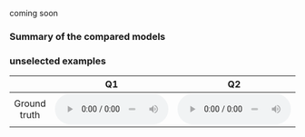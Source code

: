 coming soon

### Summary of the compared models

### unselected examples





<table>
    <thead>
      <tr>
        <th style="text-align: center">&nbsp;</th>
        <th style="text-align: center">Q1</th>
        <th style="text-align: center">Q2</th>
        <th style="text-align: center">Q3</th>
        <th style="text-align: center">Q4</th>
      </tr>
    </thead>
    <tbody>
      <tr>
        <td style="text-align: center">Ground truth</td>
        <td style="text-align: center"><audio src="assets\audio\ground_truth_emopia/Q1_2Z9SjI131jA_4.mp3" style="width:200px;" type="audio/mpeg" controls="" controlslist="nodownload noplaybackrate"></audio></td>
        <td style="text-align: center"><audio src="assets\audio\ground_truth_emopia/Q2_FUAK5TBaNY8_1.mp3" style="width:200px;" type="audio/mpeg" controls="" controlslist="nodownload noplaybackrate"></audio></td>
        <td style="text-align: center"><audio src="assets\audio\ground_truth_emopia/Q3_Ie5koh4qvJc_23.mp3" style="width:200px;" type="audio/mpeg" controls="" controlslist="nodownload noplaybackrate"></audio></td>
        <td style="text-align: center"><audio src="assets\audio\ground_truth_emopia/Q4_6kRPHamGDSo_2.mp3" style="width:200px;" type="audio/mpeg" controls="" controlslist="nodownload noplaybackrate"></audio></td>
      </tr>


